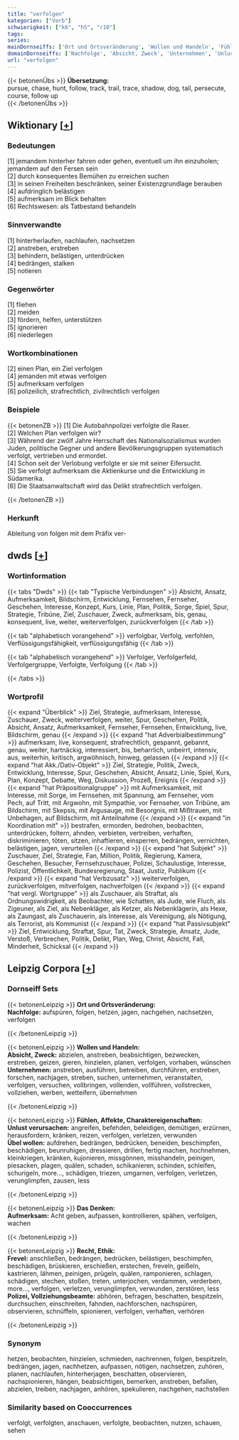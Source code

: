 ```yaml
---
title: "verfolgen"
kategorien: ["Verb"]
schwierigkeit: ["k6", "h5", "r10"]
tags:
series:
mainDornseiffs: ['Ort und Ortsveränderung', 'Wollen und Handeln', 'Fühlen, Affekte, Charaktereigenschaften', 'Das Denken', 'Recht, Ethik']
domainDornseiffs: ['Nachfolge', 'Absicht, Zweck', 'Unternehmen', 'Unlust verursachen', 'Übel wollen', 'Aufmerksam', 'Frevel', 'Polizei, Vollziehungsbeamte']
url: "verfolgen"
---
```


{{< betonenÜbs >}}
**Übersetzung:**  
pursue, chase, hunt, follow, track, trail, trace, shadow, dog, tail, persecute, course, follow up  
{{< /betonenÜbs >}}

## Wiktionary [[+](https://de.wiktionary.org/wiki/verfolgen)]

### Bedeutungen
[1] jemandem hinterher fahren oder gehen, eventuell um ihn einzuholen; jemandem auf den Fersen sein  
[2] durch konsequentes Bemühen zu erreichen suchen  
[3] in seinen Freiheiten beschränken, seiner Existenzgrundlage berauben  
[4] aufdringlich belästigen  
[5] aufmerksam im Blick behalten  
[6] Rechtswesen: als Tatbestand behandeln  

### Sinnverwandte
[1] hinterherlaufen, nachlaufen, nachsetzen  
[2] anstreben, erstreben  
[3] behindern, belästigen, unterdrücken  
[4] bedrängen, stalken  
[5] notieren  

### Gegenwörter
[1] fliehen  
[2] meiden  
[3] fördern, helfen, unterstützen  
[5] ignorieren  
[6] niederlegen  

### Wortkombinationen
[2] einen Plan, ein Ziel verfolgen  
[4] jemanden mit etwas  verfolgen  
[5] aufmerksam verfolgen  
[6] polizeilich, strafrechtlich, zivilrechtlich verfolgen  

### Beispiele
{{< betonenZB >}}
[1] Die Autobahnpolizei verfolgte die Raser.  
[2] Welchen Plan verfolgen wir?  
[3] Während der zwölf Jahre Herrschaft des Nationalsozialismus wurden Juden, politische Gegner und andere Bevölkerungsgruppen systematisch verfolgt, vertrieben und ermordet.  
[4] Schon seit der Verlobung verfolgte er sie mit seiner Eifersucht.  
[5] Sie verfolgt aufmerksam die Aktienkurse und die Entwicklung in Südamerika.  
[6] Die Staatsanwaltschaft wird das Delikt strafrechtlich verfolgen.  

{{< /betonenZB >}}
### Herkunft
Ableitung von folgen mit dem Präfix ver-  



## dwds [[+](https://www.dwds.de/wb/verfolgen)]

### Wortinformation
{{< tabs "Dwds" >}}
{{< tab "Typische Verbindungen" >}}
Absicht, Ansatz, Aufmerksamkeit, Bildschirm, Entwicklung, Fernsehen, Fernseher, Geschehen, Interesse, Konzept, Kurs, Linie, Plan, Politik, Sorge, Spiel, Spur, Strategie, Tribüne, Ziel, Zuschauer, Zweck, aufmerksam, bis, genau, konsequent, live, weiter, weiterverfolgen, zurückverfolgen
{{< /tab >}}

{{< tab "alphabetisch vorangehend" >}}
verfolgbar, Verfolg, verfohlen, Verflüssigungsfähigkeit, verflüssigungsfähig
{{< /tab >}}

{{< tab "alphabetisch vorangehend" >}}
Verfolger, Verfolgerfeld, Verfolgergruppe, Verfolgte, Verfolgung
{{< /tab >}}

{{< /tabs >}}

### Wortprofil
{{< expand "Überblick" >}} Ziel, Strategie, aufmerksam, Interesse, Zuschauer, Zweck, weiterverfolgen, weiter, Spur, Geschehen, Politik, Absicht, Ansatz, Aufmerksamkeit, Fernseher, Fernsehen, Entwicklung, live, Bildschirm, genau {{< /expand >}}
{{< expand "hat Adverbialbestimmung" >}} aufmerksam, live, konsequent, strafrechtlich, gespannt, gebannt, genau, weiter, hartnäckig, interessiert, bis, beharrlich, unbeirrt, intensiv, aus, weiterhin, kritisch, argwöhnisch, hinweg, gelassen {{< /expand >}}
{{< expand "hat Akk./Dativ-Objekt" >}} Ziel, Strategie, Politik, Zweck, Entwicklung, Interesse, Spur, Geschehen, Absicht, Ansatz, Linie, Spiel, Kurs, Plan, Konzept, Debatte, Weg, Diskussion, Prozeß, Ereignis {{< /expand >}}
{{< expand "hat Präpositionalgruppe" >}} mit Aufmerksamkeit, mit Interesse, mit Sorge, im Fernsehen, mit Spannung, am Fernseher, vom Pech, auf Tritt, mit Argwohn, mit Sympathie, vor Fernseher, von Tribüne, am Bildschirm, mit Skepsis, mit Argusauge, mit Besorgnis, mit Mißtrauen, mit Unbehagen, auf Bildschirm, mit Anteilnahme {{< /expand >}}
{{< expand "in Koordination mit" >}} bestrafen, ermorden, bedrohen, beobachten, unterdrücken, foltern, ahnden, verbieten, vertreiben, verhaften, diskriminieren, töten, sitzen, inhaftieren, einsperren, bedrängen, vernichten, belästigen, jagen, verurteilen {{< /expand >}}
{{< expand "hat Subjekt" >}} Zuschauer, Ziel, Strategie, Fan, Million, Politik, Regierung, Kamera, Geschehen, Besucher, Fernsehzuschauer, Polizei, Schaulustige, Interesse, Polizist, Öffentlichkeit, Bundesregierung, Staat, Justiz, Publikum {{< /expand >}}
{{< expand "hat Verbzusatz" >}} weiterverfolgen, zurückverfolgen, mitverfolgen, nachverfolgen {{< /expand >}}
{{< expand "hat vergl. Wortgruppe" >}} als Zuschauer, als Straftat, als Ordnungswidrigkeit, als Beobachter, wie Schatten, als Jude, wie Fluch, als Zigeuner, als Ziel, als Nebenkläger, als Ketzer, als Nebenklägerin, als Hexe, als Zaungast, als Zuschauerin, als Interesse, als Vereinigung, als Nötigung, als Terrorist, als Kommunist {{< /expand >}}
{{< expand "hat Passivsubjekt" >}} Ziel, Entwicklung, Straftat, Spur, Tat, Zweck, Strategie, Ansatz, Jude, Verstoß, Verbrechen, Politik, Delikt, Plan, Weg, Christ, Absicht, Fall, Minderheit, Schicksal {{< /expand >}}

## Leipzig Corpora [[+](https://corpora.uni-leipzig.de/en/res?word=verfolgen&corpusId=deu_newscrawl-public_2018)]

### Dornseiff Sets
{{< betonenLeipzig >}}
**Ort und Ortsveränderung:**  
**Nachfolge:** aufspüren, folgen, hetzen, jagen, nachgehen, nachsetzen, verfolgen  

{{< /betonenLeipzig >}}


{{< betonenLeipzig >}}
**Wollen und Handeln:**  
**Absicht, Zweck:** abzielen, anstreben, beabsichtigen, bezwecken, erstreben, geizen, gieren, hinzielen, planen, verfolgen, vorhaben, wünschen  
**Unternehmen:** anstreben, ausführen, betreiben, durchführen, erstreben, forschen, nachjagen, streben, suchen, unternehmen, veranstalten, verfolgen, versuchen, vollbringen, vollenden, vollführen, vollstrecken, vollziehen, werben, wetteifern, übernehmen  

{{< /betonenLeipzig >}}


{{< betonenLeipzig >}}
**Fühlen, Affekte, Charaktereigenschaften:**  
**Unlust verursachen:** angreifen, befehden, beleidigen, demütigen, erzürnen, herausfordern, kränken, reizen, verfolgen, verletzen, verwunden  
**Übel wollen:** aufdrehen, bedrängen, bedrücken, beneiden, beschimpfen, beschädigen, beunruhigen, dressieren, drillen, fertig machen, hochnehmen, kleinkriegen, kränken, kujonieren, missgönnen, misshandeln, peinigen, piesacken, plagen, quälen, schaden, schikanieren, schinden, schleifen, schurigeln, more..., schädigen, triezen, umgarnen, verfolgen, verletzen, verunglimpfen, zausen, less  

{{< /betonenLeipzig >}}


{{< betonenLeipzig >}}
**Das Denken:**  
**Aufmerksam:** Acht geben, aufpassen, kontrollieren, spähen, verfolgen, wachen  

{{< /betonenLeipzig >}}


{{< betonenLeipzig >}}
**Recht, Ethik:**  
**Frevel:** anschließen, bedrängen, bedrücken, belästigen, beschimpfen, beschädigen, brüskieren, erschießen, erstechen, freveln, geißeln, kastrieren, lähmen, peinigen, prügeln, quälen, ramponieren, schlagen, schädigen, stechen, stoßen, treten, unterjochen, verdammen, verderben, more..., verfolgen, verletzen, verunglimpfen, verwunden, zerstören, less  
**Polizei, Vollziehungsbeamte:** abhören, befragen, beschatten, bespitzeln, durchsuchen, einschreiten, fahnden, nachforschen, nachspüren, observieren, schnüffeln, spionieren, verfolgen, verhaften, verhören  

{{< /betonenLeipzig >}}

### Synonym
hetzen, beobachten, hinzielen, schmieden, nachrennen, folgen, bespitzeln, bedrängen, jagen, nachhetzen, aufpassen, nötigen, nachsetzen, zuhören, planen, nachlaufen, hinterherjagen, beschatten, observieren, nachspionieren, hängen, beabsichtigen, bemerken, anstreben, befallen, abzielen, treiben, nachjagen, anhören, spekulieren, nachgehen, nachstellen


### Similarity based on Cooccurrences
verfolgt, verfolgten, anschauen, verfolgte, beobachten, nutzen, schauen, sehen

